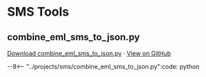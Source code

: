 # SMS Tools

## combine_eml_sms_to_json.py
[Download combine_eml_sms_to_json.py](/_downloads/projects/sms/combine_eml_sms_to_json.py) ·
[View on GitHub](https://github.com/mbeisser1/homelab/blob/main/projects/sms/combine_eml_sms_to_json.py)

--8<-- "../projects/sms/combine_eml_sms_to_json.py":code: python
